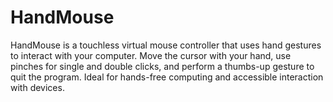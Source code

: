 # HandMouse
HandMouse is a touchless virtual mouse controller that uses hand gestures to interact with your computer. Move the cursor with your hand, use pinches for single and double clicks, and perform a thumbs-up gesture to quit the program. Ideal for hands-free computing and accessible interaction with devices.
